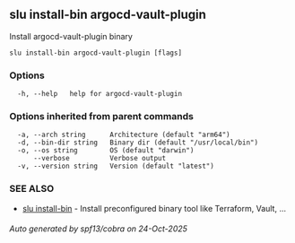 ## slu install-bin argocd-vault-plugin

Install argocd-vault-plugin binary

```
slu install-bin argocd-vault-plugin [flags]
```

### Options

```
  -h, --help   help for argocd-vault-plugin
```

### Options inherited from parent commands

```
  -a, --arch string      Architecture (default "arm64")
  -d, --bin-dir string   Binary dir (default "/usr/local/bin")
  -o, --os string        OS (default "darwin")
      --verbose          Verbose output
  -v, --version string   Version (default "latest")
```

### SEE ALSO

* [slu install-bin](slu_install-bin.md)	 - Install preconfigured binary tool like Terraform, Vault, ...

###### Auto generated by spf13/cobra on 24-Oct-2025

